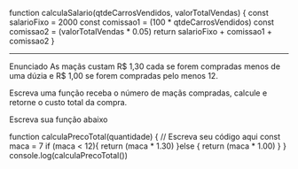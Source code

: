 <!-- Enunciado
Uma revendedora de carros usados paga a seus vendedores um salário fixo de R$2000,00 por mês. Os vendedores recebem uma comissão para cada carro vendido, no valor de R$100 + 5% do valor do carro.

Crie uma função que leia o número de carros vendidos por uma pessoa (qtdeCarrosVendidos, um número inteiro) e o valor total de suas vendas do mês (valorTotalVendas, também um número, correspondente ao valor total recebido por todas as vendas efetuadas).

Retorne o salário final do mês do funcionário com base nesses valores. -->

function calculaSalario(qtdeCarrosVendidos, valorTotalVendas) {
  const salarioFixo = 2000
  const comissao1 = (100 * qtdeCarrosVendidos)
  const comissao2 = (valorTotalVendas * 0.05)
  return salarioFixo + comissao1 + comissao2
}


__________________________________________________
Enunciado
As maçãs custam R$ 1,30 cada se forem compradas menos de uma dúzia e R$ 1,00 se forem compradas pelo menos 12.

Escreva uma função receba o número de maçãs compradas, calcule e retorne o custo total da compra.

Escreva sua função abaixo


function calculaPrecoTotal(quantidade) {
  // Escreva seu código aqui
const maca = 7 
if (maca < 12){
return (maca * 1.30)
}else {
return (maca * 1.00)
    }
  }
console.log(calculaPrecoTotal())